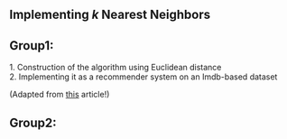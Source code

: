 ## Implementing *k* Nearest Neighbors

<h2>Group1:</h2>
1. Construction of the algorithm using Euclidean distance <br>
2. Implementing it as a recommender system on an Imdb-based dataset <br>

(Adapted from [this](https://towardsdatascience.com/machine-learning-basics-with-the-k-nearest-neighbors-algorithm-6a6e71d01761) article!)


<h2>Group2:</h2>
